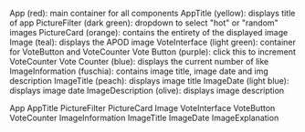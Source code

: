 App (red): main container for all components
AppTitle (yellow): displays title of app
PictureFilter (dark green): dropdown to select "hot" or "random" images
PictureCard (orange): contains the entirety of the displayed  image
Image (teal): displays the APOD image
VoteInterface (light green): container for VoteButton and VoteCounter
Vote Button (purple): click this to increment VoteCounter
Vote Counter (blue): displays the current number of like
ImageInformation (fuschia): contains image title, image date and img description
ImageTitle (peach): displays image title
ImageDate (light blue): displays image date
ImageDescription (olive): displays image description

App
    AppTitle 
    PictureFilter 
    PictureCard 
        Image 
        VoteInterface 
            VoteButton 
            VoteCounter
        ImageInformation 
            ImageTitle 
            ImageDate
            ImageExplanation 
